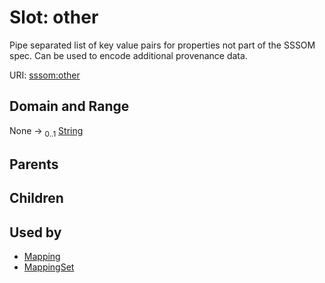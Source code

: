 
# Slot: other


Pipe separated list of key value pairs for properties not part of the SSSOM spec. Can be used to encode additional provenance data.

URI: [sssom:other](http://w3id.org/sssom/other)


## Domain and Range

None &#8594;  <sub>0..1</sub> [String](types/String.md)

## Parents


## Children


## Used by

 * [Mapping](Mapping.md)
 * [MappingSet](MappingSet.md)
